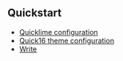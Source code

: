 ## Quickstart

* [Quicklime configuration](/configure-quicklime)
* [Quick16 theme configuration](/configure-theme)
* [Write](/write)
